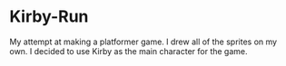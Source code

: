 # Kirby-Run
My attempt at making a platformer game. I drew all of the sprites on my own.
I decided to use Kirby as the main character for the game.

